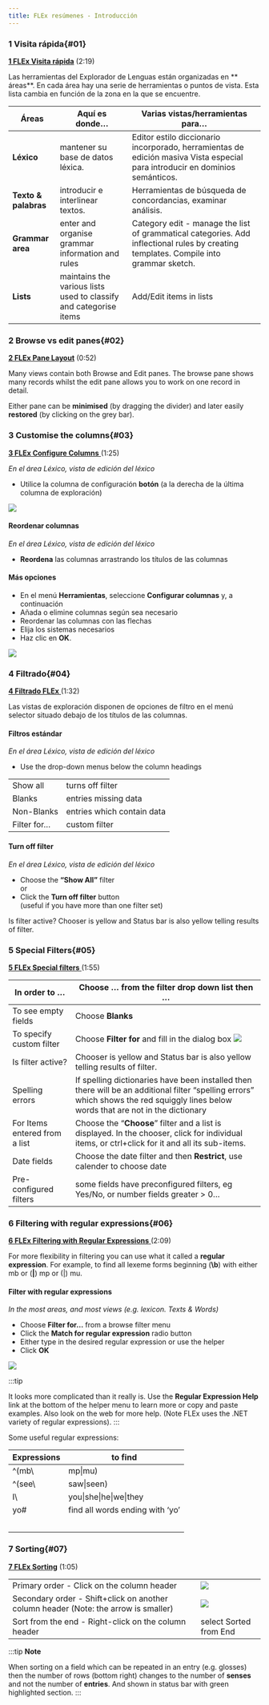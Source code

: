 ```yaml
---
title: FLEx resúmenes - Introducción
---
```


### 1 Visita rápida{#01}
[**1 FLEx Visita rápida**](https://vimeo.com/showcase/3123523/video/111419885) (2:19)


Las herramientas del Explorador de Lenguas están organizadas en ** áreas**. En cada área hay una serie de herramientas o puntos de vista. Esta lista cambia en función de la zona en la que se encuentre.

| **Áreas**            | Aquí es donde…                                                    | Varias vistas/herramientas para…                                                                                                      |
| -------------------- | ----------------------------------------------------------------- | ------------------------------------------------------------------------------------------------------------------------------------- |
| **Léxico**           | mantener su base de datos léxica.                                 | Editor estilo diccionario incorporado, herramientas de edición masiva Vista especial para introducir en dominios semánticos.          |
| **Texto & palabras** | introducir e interlinear textos.                                  | Herramientas de búsqueda de concordancias, examinar análisis.                                                                         |
| **Grammar area**     | enter and organise grammar information and rules                  | Category edit - manage the list of grammatical categories. Add inflectional rules by creating templates. Compile into grammar sketch. |
| **Lists**            | maintains the various lists used to classify and categorise items | Add/Edit items in lists                                                                                                               |


### 2 Browse vs edit panes{#02}
[**2 FLEx Pane Layout**](https://vimeo.com/showcase/3123523/video/111419886) (0:52)

Many views contain both Browse and Edit panes. The browse pane shows many records whilst the edit pane allows you to work on one record in detail.

Either pane can be **minimised** (by dragging the divider) and later easily **restored** (by clicking on the grey bar).



### 3 Customise the columns{#03}
[**3 FLEx Configure Columns** ](https://vimeo.com/showcase/3123523/video/111419888)(1:25)

*En el área Léxico, vista de edición del léxico*

-   Utilice la columna de configuración **botón** (a la derecha de la última columna de exploración)

![](media/056b4f79371696adf773d0056279b4e4.png)

#### Reordenar columnas

*En el área Léxico, vista de edición del léxico*

-   **Reordena** las columnas arrastrando los títulos de las columnas

#### Más opciones
-   En el menú **Herramientas**, seleccione **Configurar columnas** y, a continuación
-   Añada o elimine columnas según sea necesario
-   Reordenar las columnas con las flechas
-   Elija los sistemas necesarios
-   Haz clic en **OK**.

![](media/77c7dba87c21528803e56483a0ba0bb9.png)


### 4 Filtrado{#04}
[**4 Filtrado FLEx** ](https://vimeo.com/showcase/3123523/video/111419890)(1:32)

Las vistas de exploración disponen de opciones de filtro en el menú selector situado debajo de los títulos de las columnas.

#### Filtros estándar

*En el área Léxico, vista de edición del léxico*

-   Use the drop-down menus below the column headings

|             |                            |
| ----------- | -------------------------- |
| Show all    | turns off filter           |
| Blanks      | entries missing data       |
| Non-Blanks  | entries which contain data |
| Filter for… | custom filter              |

#### Turn off filter

*En el área Léxico, vista de edición del léxico*

-   Choose the **“Show All”** filter   
  or
- Click the **Turn off filter** button   
  (useful if you have more than one filter set)

Is filter active?    Chooser is yellow and Status bar is also yellow telling results of filter.

### 5 Special Filters{#05}
[**5 FLEx Special filters** ](https://vimeo.com/showcase/3123523/video/111419891)(1:55)

| In order to …                 | Choose … from the filter drop down list then …                                                                                                                                       |
| ----------------------------- | ------------------------------------------------------------------------------------------------------------------------------------------------------------------------------------ |
| To see empty fields           | Choose **Blanks**                                                                                                                                                                    |
| To specify custom filter      | Choose **Filter for** and fill in the dialog box ![](media/b7d84efc2113fd48a2648e98b9e8aacd.png)                                                                                     |
| Is filter active?             | Chooser is yellow and Status bar is also yellow telling results of filter.                                                                                                           |
| Spelling errors               | If spelling dictionaries have been installed then there will be an additional filter “spelling errors” which shows the red squiggly lines below words that are not in the dictionary |
| For Items entered from a list | Choose the “**Choose**” filter and a list is displayed. In the chooser, click for individual items, or ctrl+click for it and all its sub-items.                                      |
| Date fields                   | Choose the date filter and then **Restrict**, use calender to choose date                                                                                                            |
| Pre-configured filters        | some fields have preconfigured filters,  eg Yes/No, or number fields greater \> 0…                                                                                                  |

### 6 Filtering with regular expressions{#06}
[**6 FLEx Filtering with Regular Expressions** ](https://vimeo.com/showcase/3123523/video/111421267)(2:09)

For more flexibility in filtering you can use what it called a **regular expression**. For example, to find all lexeme forms beginning (**\b**) with either mb or (**|**) mp or (|) mu.

#### Filter with regular expressions
*In the most areas, and most views (e.g. lexicon. Texts & Words)*

-   Choose **Filter for…**  from a browse filter menu
-   Click the **Match for regular expression** radio button
-   Either type in the desired regular expression or use the helper
-   Click **OK**

![](media/052f3db18755b05cf674a4b6d6febb63.png)

:::tip

It looks more complicated than it really is.  Use the **Regular Expression Help** link at the bottom of the helper menu to learn more or copy and paste examples. Also look on the web for more help. (Note FLEx uses the .NET variety of regular expressions).
:::


Some useful regular expressions:

| Expressions | to find                                                                          |
| ----------- | -------------------------------------------------------------------------------- |
| \^(mb\    | mp\|mu)            | find either mb or mp or mu at the start                    |
| \^(see\   | saw\|seen)        | find the verb ‘see’ glossed in either past or present tense |
| I\         | you\|she\|he\|we\|they | find a verb glossed with a person marker            |
| yo\#      | find all words ending with ‘yo’                                                  |
|             |                                                                                  |
|             |                                                                                  |
|             |                                                                                  |
|             |                                                                                  |
|             |                                                                                  |


### 7 Sorting{#07}
[**7 FLEx Sorting**](https://vimeo.com/showcase/3123523/video/111421269) (1:05)

|                                                                                     |                                                 |
| ----------------------------------------------------------------------------------- | ----------------------------------------------- |
| Primary order - Click on the column header                                          | ![](media/973a4ac69224b160ac30419cc6dd3af9.png) |
| Secondary order - Shift+click on another column header (Note: the arrow is smaller) | ![](media/e5227cb0180256d9bb6a810d9042c152.png) |
| Sort from the end - Right-click on the column header                                | select Sorted from End                          |

:::tip **Note**

When sorting on a field which can be repeated in an entry (e.g. glosses) then the number of rows (bottom right) changes to the number of **senses** and not the number of **entries**.  And  shown in status bar with green highlighted section. :::
